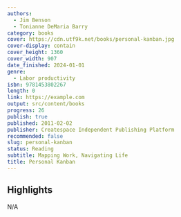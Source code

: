 ```yaml
---
authors:
  - Jim Benson
  - Tonianne DeMaria Barry
category: books
cover: https://cdn.utf9k.net/books/personal-kanban.jpg
cover-display: contain
cover_height: 1360
cover_width: 907
date_finished: 2024-01-01
genre:
  - Labor productivity
isbn: 9781453802267
length: 0
link: https://example.com
output: src/content/books
progress: 26
publish: true
published: 2011-02-02
publisher: Createspace Independent Publishing Platform
recommended: false
slug: personal-kanban
status: Reading
subtitle: Mapping Work, Navigating Life
title: Personal Kanban
---
```

## Highlights

N/A